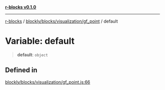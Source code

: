 [**r-blocks v0.1.0**](../../../../../README.md)

***

[r-blocks](../../../../../modules.md) / [blockly/blocks/visualization/gf\_point](../README.md) / default

# Variable: default

> **default**: `object`

## Defined in

[blockly/blocks/visualization/gf\_point.js:66](https://github.com/DhyeyMavani2003/r-blocks/blob/3c6fd2c845ebaab7af1ba61c432e0fe34ef7f334/src/pages/modules/blockly/blocks/visualization/gf_point.js#L66)
